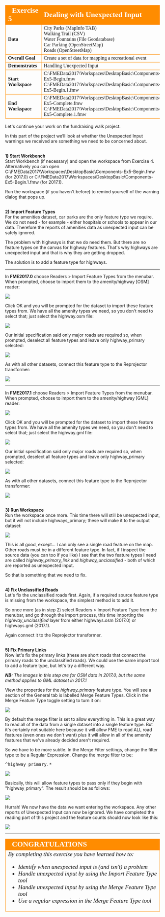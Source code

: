 <!--Exercise Section-->


<table style="border-spacing: 0px;border-collapse: collapse;font-family:serif">
<tr>
<td width=25% style="vertical-align:middle;background-color:darkorange;border: 2px solid darkorange">
<i class="fa fa-cogs fa-lg fa-pull-left fa-fw" style="color:white;padding-right: 12px;vertical-align:text-top"></i>
<span style="color:white;font-size:x-large;font-weight: bold">Exercise 5</span>
</td>
<td style="border: 2px solid darkorange;background-color:darkorange;color:white">
<span style="color:white;font-size:x-large;font-weight: bold">Dealing with Unexpected Input</span>
</td>
</tr>

<tr>
<td style="border: 1px solid darkorange; font-weight: bold">Data</td>
<td style="border: 1px solid darkorange">City Parks (MapInfo TAB)<br>Walking Trail (CSV)<br>Water Fountains (File Geodatabase)<br>Car Parking (OpenStreetMap)<br>Roads (OpenStreetMap)</td>
</tr>

<tr>
<td style="border: 1px solid darkorange; font-weight: bold">Overall Goal</td>
<td style="border: 1px solid darkorange">Create a set of data for mapping a recreational event</td>
</tr>

<tr>
<td style="border: 1px solid darkorange; font-weight: bold">Demonstrates</td>
<td style="border: 1px solid darkorange">Handling Unexpected Input</td>
</tr>

<tr>
<td style="border: 1px solid darkorange; font-weight: bold">Start Workspace</td>
<td style="border: 1px solid darkorange">C:\FMEData2017\Workspaces\DesktopBasic\Components-Ex5-Begin.fmw<br>C:\FMEData2017\Workspaces\DesktopBasic\Components-Ex5-Begin.1.fmw</td>
</tr>

<tr>
<td style="border: 1px solid darkorange; font-weight: bold">End Workspace</td>
<td style="border: 1px solid darkorange">C:\FMEData2017\Workspaces\DesktopBasic\Components-Ex5-Complete.fmw<br>C:\FMEData2017\Workspaces\DesktopBasic\Components-Ex5-Complete.1.fmw</td>
</tr>

</table>


Let's continue your work on the fundraising walk project.

In this part of the project we’ll look at whether the Unexpected Input warnings we received are something we need to be concerned about.


<br>**1) Start Workbench**
<br>Start Workbench (if necessary) and open the workspace from Exercise 4. Alternatively you can open C:\FMEData2017\Workspaces\DesktopBasic\Components-Ex5-Begin.fmw (for 2017.0) or C:\FMEData2017\Workspaces\DesktopBasic\Components-Ex5-Begin.1.fmw (for 2017.1).

Run the workspace (if you haven't before) to remind yourself of the warning dialog that pops up.


<br>**2) Import Feature Types**
<br>For the amenities dataset, car parks are the only feature type we require. We do not need - for example - either hospitals or schools to appear in our data. Therefore the reports of amenities data as unexpected input can be safely ignored.

The problem with highways is that we do need them. But there are no feature types on the canvas for highway features. That's why highways are unexpected input and that is why they are getting dropped.

The solution is to add a feature type for highways. 

---

In **FME2017.0** choose Readers > Import Feature Types from the menubar. When prompted, choose to import them to the amenity/highway [OSM] reader:

![](./Images/Img4.219.Ex5.IFTDReaderSelect.png)

Click OK and you will be prompted for the dataset to import these feature types from. We have all the amenity types we need, so you don't need to select that; just select the highway.osm file:

![](./Images/Img4.220.Ex5.IFTDDatasetSelect.png)

Our initial specification said only major roads are required so, when prompted, deselect all feature types and leave only highway_primary selected:

![](./Images/Img4.221.Ex5.IFTDFTSelect.png)

As with all other datasets, connect this feature type to the Reprojector transformer:

![](./Images/Img4.222.Ex5.ConnectedImportedFT.png)

---

In **FME2017.1** choose Readers > Import Feature Types from the menubar. When prompted, choose to import them to the amenity/highway [GML] reader:

![](./Images/Img4.219b.Ex5.IFTDReaderSelectDotOne.png)

Click OK and you will be prompted for the dataset to import these feature types from. We have all the amenity types we need, so you don't need to select that; just select the highway.gml file:

![](./Images/Img4.220b.Ex5.IFTDDatasetSelectDotOne.png)

Our initial specification said only major roads are required so, when prompted, deselect all feature types and leave only highway_primary selected:

![](./Images/Img4.221b.Ex5.IFTDFTSelectDotOne.png)

As with all other datasets, connect this feature type to the Reprojector transformer:

![](./Images/Img4.222b.Ex5.ConnectedImportedFTDotOne.png)


<br>**3) Run Workspace**
<br>Run the workspace once more. This time there will still be unexpected input, but it will not include highways_primary; these will make it to the output dataset:

![](./Images/Img4.223.Ex5.MissingRoadsData.png)

This is all good, except... I can only see a single road feature on the map. Other roads must be in a different feature type. In fact, if I inspect the source data (you can too if you like) I see that the two feature types I need are called *highway&#95;primary&#95;link* and *highway&#95;unclassified* - both of which are reported as unexpected input.

So that is something that we need to fix.


<br>**4) Fix Unclassified Roads**
<br>Let's fix the unclassified roads first. Again, if a required source feature type is missing from the workspace, the simplest method is to add it. 

So once more (as in step 2) select Readers > Import Feature Type from the menubar, and go through the import process, this time importing the *highway_unclassified* layer from either highways.osm (2017.0) or highways.gml (2017.1). 

Again connect it to the Reprojector transformer.


<br>**5) Fix Primary Links**
<br>Now let's fix the primary links (these are short roads that connect the primary roads to the unclassified roads). We could use the same import tool to add a feature type, but let's try a different way.

***NB:*** *The images in this step are for OSM data in 2017.0, but the same method applies to GML dataset in 2017.1*

View the properties for the *highway&#95;primary* feature type. You will see a section of the General tab is labelled Merge Feature Types. Click in the Merge Feature Type toggle setting to turn it on:

![](./Images/Img4.224.Ex5.MergeFilterParam.png)

By default the merge filter is set to allow everything in. This is a great way to read all of the data from a single dataset into a single feature type. But it's certainly not suitable here because it will allow FME to read ALL road features (even ones we don't want) plus it will allow in all of the amenity features that we've already decided aren't required.

So we have to be more subtle. In the Merge Filter settings, change the filter type to be a Regular Expression. Change the merge filter to be:

<pre>
^highway_primary.*
</pre>  

![](./Images/Img4.225.Ex5.MergeFilterRegExpParam.png)

Basically, this will allow feature types to pass only if they begin with "highway_primary". The result should be as follows:

![](./Images/Img4.226.Ex5.MergedData.png)

Hurrah! We now have the data we want entering the workspace. Any other reports of Unexpected Input can now be ignored. We have completed the reading part of this project and the feature counts should now look like this:

![](./Images/Img4.227.Ex5.WorkspaceReaderCounts.png)

---

<!--Exercise Congratulations Section--> 

<table style="border-spacing: 0px">
<tr>
<td style="vertical-align:middle;background-color:darkorange;border: 2px solid darkorange">
<i class="fa fa-thumbs-o-up fa-lg fa-pull-left fa-fw" style="color:white;padding-right: 12px;vertical-align:text-top"></i>
<span style="color:white;font-size:x-large;font-weight: bold;font-family:serif">CONGRATULATIONS</span>
</td>
</tr>

<tr>
<td style="border: 1px solid darkorange">
<span style="font-family:serif; font-style:italic; font-size:larger">
By completing this exercise you have learned how to:
<br>
<ul><li>Identify when unexpected input is (and isn't) a problem</li>
<li>Handle unexpected input by using the Import Feature Type tool</li>
<li>Handle unexpected input by using the Merge Feature Type tool</li>
<li>Use a regular expression in the Merge Feature Type tool</li></ul>
</span>
</td>
</tr>
</table>